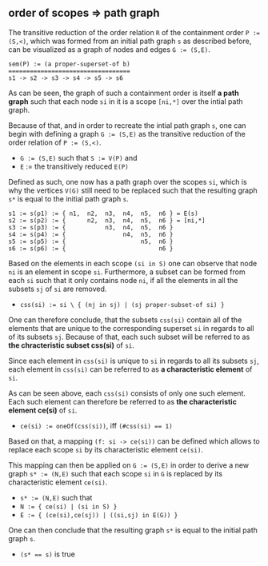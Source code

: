 
<!-- ======================================================================= -->
## order of scopes => path graph

The transitive reduction of the order relation `R` of the containment order
`P := (S,<)`, which was formed from an initial path graph `s` as described
before, can be visualized as a graph of nodes and edges `G := (S,E)`.

```
sem(P) := (a proper-superset-of b)
==================================
s1 -> s2 -> s3 -> s4 -> s5 -> s6
```

As can be seen, the graph of such a containment order is itself **a path graph**
such that each node `si` in it is a scope `[ni,*]` over the intial path graph.

Because of that, and in order to recreate the intial path graph `s`, one can
begin with defining a graph `G := (S,E)` as the transitive reduction of the
order relation of `P := (S,<)`.

* `G := (S,E)` such that `S := V(P)` and
* `E` := the transitively reduced `E(P)`

Defined as such, one now has a path graph over the scopes `si`, which is why
the vertices `V(G)` still need to be replaced such that the resulting graph
`s*` is equal to the initial path graph `s`.

```
s1 := s(p1) := { n1,  n2,  n3,  n4,  n5,  n6 } = E(s)
s2 := s(p2) := {      n2,  n3,  n4,  n5,  n6 } = [ni,*]
s3 := s(p3) := {           n3,  n4,  n5,  n6 }
s4 := s(p4) := {                n4,  n5,  n6 }
s5 := s(p5) := {                     n5,  n6 }
s6 := s(p6) := {                          n6 }
```

Based on the elements in each scope `(si in S)` one can observe that node `ni`
is an element in scope `si`. Furthermore, a subset can be formed from each `si`
such that it only contains node `ni`, if all the elements in all the subsets
`sj` of `si` are removed.

* `css(si) := si \ { (nj in sj) | (sj proper-subset-of si) }`

One can therefore conclude, that the subsets `css(si)` contain all of the
elements that are unique to the corresponding superset `si` in regards to all
of its subsets `sj`. Because of that, each such subset will be referred to
as **the chracteristic subset css(si)** of `si`.

Since each element in `css(si)` is unique to `si` in regards to all its
subsets `sj`, each element in `css(si)` can be referred to
as **a characteristic element** of `si`.

As can be seen above, each `css(si)` consists of only one such element.
Each such element can therefore be referred to as
**the characteristic element ce(si)** of `si`.

* `ce(si) := oneOf(css(si))`, iff `(#css(si) == 1)`

Based on that, a mapping `(f: si -> ce(si))` can be defined which allows to
replace each scope `si` by its characteristic element `ce(si)`.

This mapping can then be applied on `G := (S,E)` in order to derive a new
graph `s* := (N,E)` such that each scope `si` in `G` is replaced by its
characteristic element `ce(si)`.

* `s* := (N,E)` such that
* `N := { ce(si) | (si in S) }`
* `E := { (ce(si),ce(sj)) | ((si,sj) in E(G)) }`

One can then conclude that the resulting graph `s*`
is equal to the initial path graph `s`.

* `(s* == s)` is true

